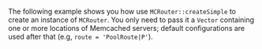 The following example shows you how use `MCRouter::createSimple` to create an instance of `MCRouter`. You only need to pass it a `Vector` containing one or more locations of Memcached servers; default configurations are used after that (e.g, `route = 'PoolRoute|P'`).
